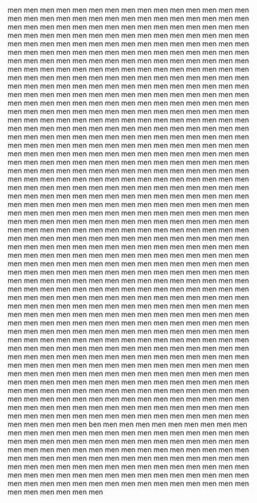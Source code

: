 men men men men men men men men men men men men men men men men men men men men men men men men men men men men men men men men men men men men men men men men men men men men men men men men men men men men men men men men men men men men men men men men men men men men men men men men men men men men men men men men men men men men men men men men men men men men men men men men men men men men men men men men men men men men men men men men men men men men men men men men men men men men men men men men men men men men men men men men men men men men men men men men men men men men men men men men men men men men men men men men men men men men men men men men men men men men men men men men men men men men men men men men men men men men men men men men men men men men men men men men men men men men men men men men men men men men men men men men men men men men men men men men men men men men men men men men men men men men men men men men men men men men men men men men men men men men men men men men men men men men men men men men men men men men men men men men men men men men men men men men men men men men men men men men men men men men men men men men men men men men men men men men men men men men men men men men men men men men men men men men men men men men men men men men men men men men men men men men men men men men men men men men men men men men men men men men men men men men men men men men men men men men men men men men men men men men men men men men men men men men men men men men men men men men men men men men men men men men men men men men men men men men men men men men men men men men men men men men men men men men men men men men men men men men men men men men men men men men men men men men men men men men men men men men men men men men men men men men men men men men men men men men men men men men men men men men men men men men men men men men men men men men men men men men men men men men men men men men men men men men men men men men men men men men men men men men men men men men men men men men men men men men men men men men men men men men men men men men men men men men men men men men men men men men men men men men men men men men men men men men men men men men men men men men men men men men men men men men men men men men men men men men men men men men men men men men men men men men men men men men men men men men men men men men men men men men men men men men men men men men men men men men men men men men men men men men men men men men men men men men men men men men men men men men men men men men men men men men men men men men men men men men men men men men men men men men men men men men men men men men men men men men men men men men men men men men men men men men men men men men men men men men men men men men men men men men men men men men men men men men men men men men men men men men men men men men men men men men men men men men ben men men men men men men men men men men men men men men men men men men men men men men men men men men men men men men men men men men men men men men men men men men men men men men men men men men men men men men men men men men men men men men men men men men men men men men men men men men men men men men men men men men men men men men men men men men men men men men men men men men men men men men men men men men men men men men men men men men men men men men men men 
